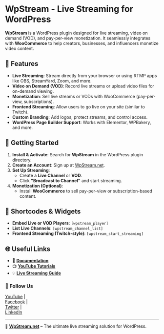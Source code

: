 # WpStream - Live Streaming for WordPress

**WpStream** is a WordPress plugin designed for live streaming, video on demand (VOD), and pay-per-view monetization. It seamlessly integrates with **WooCommerce** to help creators, businesses, and influencers monetize video content.

## 🚀 Features

- **Live Streaming**: Stream directly from your browser or using RTMP apps like OBS, StreamYard, Zoom, and more.
- **Video on Demand (VOD)**: Record live streams or upload video files for on-demand viewing.
- **Monetization**: Sell live streams or VODs with WooCommerce (pay-per-view, subscriptions).
- **Frontend Streaming**: Allow users to go live on your site (similar to Twitch).
- **Custom Branding**: Add logos, protect streams, and control access.
- **WordPress Page Builder Support**: Works with Elementor, WPBakery, and more.

## 🎥 Getting Started

1. **Install & Activate**: Search for **WpStream** in the WordPress plugin directory.
2. **Create an Account**: Sign up at [WpStream.net](https://wpstream.net/).
3. **Set Up Streaming**:
   - Create a **Live Channel** or **VOD**.
   - Click **"Broadcast to Channel"** and start streaming.
4. **Monetization (Optional)**:
   - Install **WooCommerce** to sell pay-per-view or subscription-based content.

## 📌 Shortcodes & Widgets

- **Embed Live or VOD Players**: `[wpstream_player]`
- **List Live Channels**: `[wpstream_channel_list]`
- **Frontend Streaming (Twitch-style)**: `[wpstream_start_streaming]`

## 🌐 Useful Links

- 📖 **[Documentation](https://docs.wpstream.net/docs-category/getting-started/)**
- 📺 **[YouTube Tutorials](https://www.youtube.com/channel/UCIjItiJc4Z7aJApj3W6ArJA)**
- 💡 **[Live Streaming Guide](https://wpstream.net/live-streaming/)**

### 📢 Follow Us

[YouTube](https://www.youtube.com/channel/UCIjItiJc4Z7aJApj3W6ArJA) |  
[Facebook](http://facebook.com/wpstreamsoftware) |  
[Twitter](http://twitter.com/streaming4wp) |  
[LinkedIn](http://linkedin.com/company/wpstream)

---

🔗 **[WpStream.net](https://wpstream.net/)** – The ultimate live streaming solution for WordPress.
